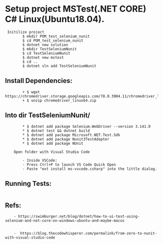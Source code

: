 


# Setup project MSTest(.NET CORE) C# Linux(Ubuntu18.04).
>
``` 
 Initilize project
		$ mkdir POM_test_selenium_nunit
		$ cd POM_test_selenium_nunit
		$ dotnet new solution
		$ mkdir TestSeleniumNunit
		$ cd TestSeleniumNunit
		$ dotnet new mstest
		$ cd ..
		$ dotnet sln add TestSeleniumNunit
```	

##	Install Dependencies:

>
```		Download chromedriver into TestSeleniumNunit/bin/Debug/netcoreapp2.2/
		+ $ wget https://chromedriver.storage.googleapis.com/78.0.3904.11/chromedriver_linux64.zip
		+ $ unzip chromedriver_linux64.zip 
```
>
## 	Into dir TestSeleniumNunit/
```	
 		* $ dotnet add package Selenium.WebDriver --version 3.141.0
		* $ dotnet test && dotnet build
		* $ dotnet add package Microsoft.NET.Test.Sdk 
		* $ dotnet add package Nunit3TestAdapter  
		* $ dotnet add package NUnit 
```
>
	
```
	Open folder with Visual Studio Code	

		- Inside VSCode:
		- Press Ctrl+P to launch VS Code Quick Open
		- Paste "ext install ms-vscode.csharp" into the little dialog.
```

>
##	Running Tests:
	
``` 	Run one by one the unit test cases, from TestSeleniumNunit/AllTestsClass.cs.

```
>
##	Refs:
 
``` 
	- https://swimburger.net/blog/dotnet/how-to-ui-test-using-selenium-and-net-core-on-windows-ubuntu-and-maybe-macos


	-  https://blog.thecodewhisperer.com/permalink/from-zero-to-nunit-with-visual-studio-code
```

